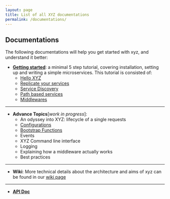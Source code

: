 ```yaml
---
layout: page
title: List of all XYZ documentations
permalink: /documentations/
---
```


## Documentations

The following documentations will help you get started with xyz, and understand it better:

  - [**Getting started**](/documentations/getting-started): a minimal 5 step tutorial, covering installation, setting up and writing a simple microservices. This tutorial is consisted of:
    - [Hello XYZ](/documentations/getting-started#hello-xyz)
    - [Replicate your services](/documentations/getting-started#replicating-your-nodes-and-services)
    - [Service Discovery](/documentations/getting-started#service-discovery)
    - [Path based services](/documentations/getting-started#path-based-service-identification)
    - [Middlewares](/documentations/getting-started#middlewares)

  ---

  - **Advance Topics**[*work in progress*]:
    - An odyssey into XYZ: lifecycle of a single requests
    - [Configurations](/documentations/configuration)
    - [Bootstrap Functions](/documentations/bootstrap-function)
    - Events
    - XYZ Command line interface
    - Logging
    - Explaining how a middleware actually works
    - Best practices

  ---

  - **Wiki**: More technical details about the architecture and aims of xyz can be found in our [wiki page](https://github.com/node-xyz/xyz-core/wiki)

  ---

  - [**API Doc**](/apidoc)

